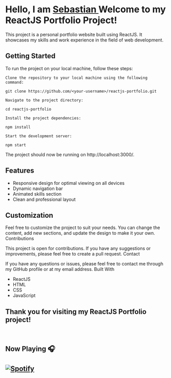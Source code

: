 # Hello, I am <a href="https://nolimitcoder.github.io/portfolio/" target="_blank">Sebastian </a>Welcome to my ReactJS Portfolio Project!


This project is a personal portfolio website built using ReactJS. It showcases my skills and work experience in the field of web development.

## Getting Started

To run the project on your local machine, follow these steps:

    Clone the repository to your local machine using the following command:

`git clone https://github.com/<your-username>/reactjs-portfolio.git`

    Navigate to the project directory:

`cd reactjs-portfolio`

    Install the project dependencies:

`npm install`

    Start the development server:

`npm start`

The project should now be running on http://localhost:3000/.
## Features
- Responsive design for optimal viewing on all devices
- Dynamic navigation bar
- Animated skills section
- Clean and professional layout

## Customization

Feel free to customize the project to suit your needs. You can change the content, add new sections, and update the design to make it your own.
Contributions

This project is open for contributions. If you have any suggestions or improvements, please feel free to create a pull request.
Contact

If you have any questions or issues, please feel free to contact me through my GitHub profile or at my email address.
Built With

- ReactJS
- HTML
- CSS
- JavaScript


## Thank you for visiting my ReactJS Portfolio project!
<br/>


## Now Playing 🎧

[![Spotify](https://github-readme-remake.vercel.app/api/spotify)](https://open.spotify.com/user/31igo7mxw4wbobzkz46zaldod2vm)
<br/>
---
